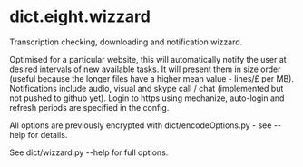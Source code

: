 dict.eight.wizzard
==================

Transcription checking, downloading and notification wizzard.

Optimised for a particular website, this will automatically notify the user at desired intervals of new available tasks.
It will present them in size order (useful because the longer files have a higher mean value - lines/£ per MB).
Notifications include audio, visual and skype call / chat (implemented but not pushed to github yet).
Login to https using mechanize, auto-login and refresh periods are specified in the config.

All options are previously encrypted with dict/encodeOptions.py - see --help for details.

See dict/wizzard.py --help for full options.

